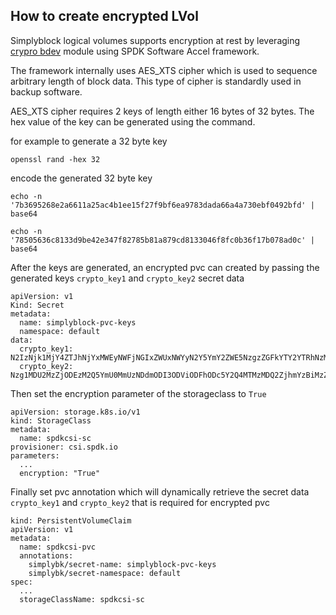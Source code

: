 ## How to create encrypted LVol

Simplyblock logical volumes supports encryption at rest by leveraging [crypro bdev](https://spdk.io/doc/bdev.html) module using SPDK Software Accel framework.

The framework internally uses AES_XTS cipher which is used to sequence arbitrary length of block data. This type of cipher is standardly used in backup software.

AES_XTS cipher requires 2 keys of length either 16 bytes of 32 bytes. The hex value of the key can be generated using the command.

for example to generate a 32 byte key
```
openssl rand -hex 32
```
encode the generated 32 byte key
```
echo -n '7b3695268e2a6611a25ac4b1ee15f27f9bf6ea9783dada66a4a730ebf0492bfd' | base64

echo -n '78505636c8133d9be42e347f82785b81a879cd8133046f8fc0b36f17b078ad0c' | base64
```
After the keys are generated, an encrypted pvc can created by passing the generated keys `crypto_key1` and `crypto_key2` secret data
```
apiVersion: v1
Kind: Secret
metadata:
  name: simplyblock-pvc-keys
  namespace: default
data:
  crypto_key1: N2IzNjk1MjY4ZTJhNjYxMWEyNWFjNGIxZWUxNWYyN2Y5YmY2ZWE5NzgzZGFkYTY2YTRhNzMwZWJmMDQ5MmJmZA==
  crypto_key2: Nzg1MDU2MzZjODEzM2Q5YmU0MmUzNDdmODI3ODViODFhODc5Y2Q4MTMzMDQ2ZjhmYzBiMzZmMTdiMDc4YWQwYw==
```
Then set the encryption parameter of the storageclass to `True`
```
apiVersion: storage.k8s.io/v1
kind: StorageClass
metadata:
  name: spdkcsi-sc
provisioner: csi.spdk.io
parameters:
  ...
  encryption: "True"
```
Finally set pvc annotation which will dynamically retrieve the secret data `crypto_key1` and `crypto_key2` that is required for encrypted pvc
```
kind: PersistentVolumeClaim
apiVersion: v1
metadata:
  name: spdkcsi-pvc
  annotations:
    simplybk/secret-name: simplyblock-pvc-keys
    simplybk/secret-namespace: default
spec:
  ...
  storageClassName: spdkcsi-sc
```
